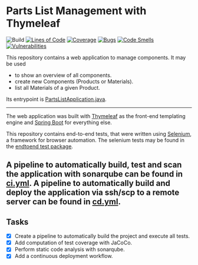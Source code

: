 # Parts List Management with Thymeleaf
![Build](https://github.com/haw-hamburg-tor/parts-list-management-thymeleaf/actions/workflows/ci.yml/badge.svg)
[![Lines of Code](https://sonarcloud.io/api/project_badges/measure?project=haw-hamburg-tor_parts-list-management-thymeleaf&metric=ncloc)](https://sonarcloud.io/summary/new_code?id=haw-hamburg-tor_parts-list-management-thymeleaf)
[![Coverage](https://sonarcloud.io/api/project_badges/measure?project=haw-hamburg-tor_parts-list-management-thymeleaf&metric=coverage)](https://sonarcloud.io/summary/new_code?id=haw-hamburg-tor_parts-list-management-thymeleaf)
[![Bugs](https://sonarcloud.io/api/project_badges/measure?project=haw-hamburg-tor_parts-list-management-thymeleaf&metric=bugs)](https://sonarcloud.io/summary/new_code?id=haw-hamburg-tor_parts-list-management-thymeleaf)
[![Code Smells](https://sonarcloud.io/api/project_badges/measure?project=haw-hamburg-tor_parts-list-management-thymeleaf&metric=code_smells)](https://sonarcloud.io/summary/new_code?id=haw-hamburg-tor_parts-list-management-thymeleaf)
[![Vulnerabilities](https://sonarcloud.io/api/project_badges/measure?project=haw-hamburg-tor_parts-list-management-thymeleaf&metric=vulnerabilities)](https://sonarcloud.io/summary/new_code?id=haw-hamburg-tor_parts-list-management-thymeleaf)

This repository contains a web application to manage components.
It may be used
* to show an overview of all components.
* create new Components (Products or Materials).
* list all Materials of a given Product.

Its entrypoint is [PartsListApplication.java](src/main/java/org/hawhamburg/partslist/PartsListApplication.java).

---

The web application was built with [Thymeleaf](https://www.thymeleaf.org/) as the front-end templating engine
and [Spring Boot](https://spring.io/projects/spring-boot) for everything else.

This repository contains end-to-end tests, that were written using [Selenium](https://www.selenium.dev/documentation/),
a framework for browser automation.
The selenium tests may be found in the [endtoend test package](src/test/java/org/hawhamburg/partslist/endtoend).

A pipeline to automatically build, test and scan the application with sonarqube can be found in [ci.yml](.github/workflows/ci.yml).
A pipeline to automatically build and deploy the application via ssh/scp to a remote server can be found in [cd.yml](.github/workflows/cd.yml).
---

## Tasks
- [x] Create a pipeline to automatically build the project and execute all tests.
- [x] Add computation of test coverage with JaCoCo.
- [x] Perform static code analysis with sonarqube.
- [x] Add a continuous deployment workflow. 